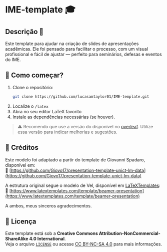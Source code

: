 # IME-template 🎓

## Descrição 📢
Este template para ajudar na criação de slides de apresentações acadêmicas. Ele foi pensado para facilitar o processo, com um visual profissional e fácil de ajustar — perfeito para seminários, defesas e eventos do IME.

## 🚀 Como começar?
1. Clone o repositório:
      ```bash
      git clone https://github.com/lucasamtaylor01/IME-template.git
      ```
2. Localize o `/latex`
4. Abra no seu editor LaTeX favorito
5. Instale as dependências necessárias (se houver).

> ⚠️ Recomendo que use a versão do disponível no [overleaf](https://www.overleaf.com/latex/templates/template-de-apresentacao-ime-usp/rygbgpftsdbk). Utilize essa versão para indicar melhorias e sugestões.


## 👥 Créditos

Este modelo foi adaptado a partir do template de Giovanni Spadaro, disponível em:  
🔗 [https://github.com/Giovo17/presentation-template-unict-lm-data](https://github.com/Giovo17/presentation-template-unict-lm-data)

A estrutura original segue o modelo de Vel, disponível em [LaTeXTemplates](https://latextemplates.com/):  
🔗 [https://www.latextemplates.com/template/beamer-presentation](https://www.latextemplates.com/template/beamer-presentation)

A ambos, meus sinceros agradecimentos.

## 📜 Licença

Este template está sob a **Creative Commons Attribution-NonCommercial-ShareAlike 4.0 International**.  
Veja o arquivo [`LICENSE`](./LICENSE) ou acesse [CC BY-NC-SA 4.0](https://creativecommons.org/licenses/by-nc-sa/4.0/) para mais informações.
